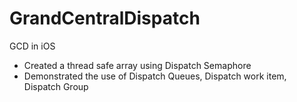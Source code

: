 # GrandCentralDispatch
GCD in iOS


- Created a thread safe array using Dispatch Semaphore
- Demonstrated the use of Dispatch Queues, Dispatch work item, Dispatch Group
